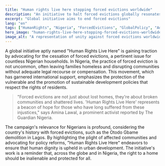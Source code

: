 ```yaml
---
title: "Human rights live here stopping forced evictions worldwide"
description: "An initiative to halt forced evictions globally resonates with Nigerian communities."
excerpt: "Global initiative aims to end forced evictions"
lang: "en"
tags: ["HumanRights", "Nigeria", "ForcedEvictions", "GlobalPolicy", "Advocacy"]
hero_image: "human-rights-live-here-stopping-forced-evictions-worldwide.png"
image_alt: "A representation of unity against forced evictions worldwide, with Nigeria as a focal point"
---
```


A global initiative aptly named "Human Rights Live Here" is gaining traction by advocating for the cessation of forced evictions, a pertinent issue for countless Nigerian households. In Nigeria, the practice of forced eviction is not uncommon, often leaving families homeless and disrupting communities without adequate legal recourse or compensation. This movement, which has garnered international support, emphasizes the protection of the vulnerable and the promotion of sustainable development policies that respect the rights of residents.

> "Forced evictions are not just about lost homes, they're about broken communities and shattered lives. 'Human Rights Live Here' represents a beacon of hope for those who have long suffered from these injustices," says Amina Lawal, a prominent activist reported by The Guardian Nigeria.

The campaign's relevance for Nigerians is profound, considering the country's history with forced evictions, such as the Otodo Gbame demolition in Lagos. By highlighting the plight of affected communities and advocating for policy reforms, "Human Rights Live Here" endeavors to ensure that human dignity is upheld in urban development. The initiative's work is a reminder that, across the globe and in Nigeria, the right to a home should be inalienable and protected for all.